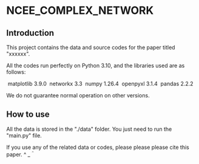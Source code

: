 # NCEE_COMPLEX_NETWORK

## Introduction

This project contains the data and source codes for the paper titled "xxxxxx".

All the codes run perfectly on Python 3.10, and the libraries used are as follows:

​	matplotlib      3.9.0
​	networkx        3.3
​	numpy           1.26.4
​	openpyxl        3.1.4
​	pandas          2.2.2

We do not guarantee normal operation on other versions.

## How to use

All the data is stored in the "./data" folder. You just need to run the "main.py" file. 



If you use any of the related data or codes, please please please cite this paper. ^ _＾